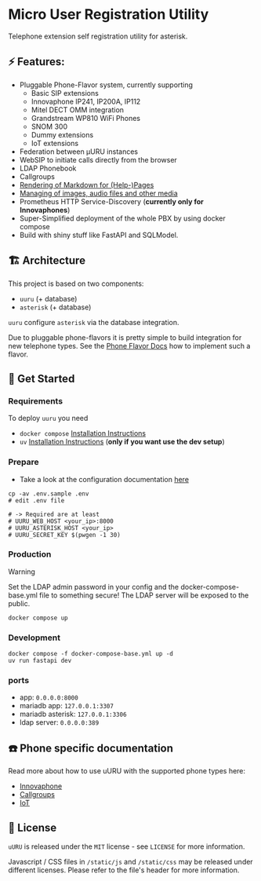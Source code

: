 # Micro User Registration Utility

Telephone extension self registration utility for asterisk.

## ⚡️ Features:

- Pluggable Phone-Flavor system, currently supporting
  - Basic SIP extensions
  - Innovaphone IP241, IP200A, IP112
  - Mitel DECT OMM integration
  - Grandstream WP810 WiFi Phones
  - SNOM 300
  - Dummy extensions
  - IoT extensions
- Federation between µURU instances
- WebSIP to initiate calls directly from the browser
- LDAP Phonebook
- Callgroups
- [Rendering of Markdown for (Help-)Pages](/docs/pages.md)
- [Managing of images, audio files and other media](/docs/media.md)
- Prometheus HTTP Service-Discovery (**currently only for Innovaphones**)
- Super-Simplified deployment of the whole PBX by using docker compose
- Build with shiny stuff like FastAPI and SQLModel.

## 🏗️ Architecture

This project is based on two components:

- `uuru` (+ database)
- `asterisk` (+ database)

`uuru` configure `asterisk` via the database integration.

Due to pluggable phone-flavors it is pretty simple to build
integration for new telephone types. See the [Phone Flavor Docs](/docs/phone-flavors.md) how to
implement such a flavor.

## 🚀 Get Started

### Requirements

To deploy `uuru` you need

- `docker compose` [Installation Instructions](https://docs.docker.com/compose/install/)
- `uv` [Installation Instructions](https://docs.astral_.sh/uv/getting-started/installation/) (**only if you want use the dev setup**)

### Prepare

- Take a look at the configuration documentation [here](/docs/configuration.md)

```
cp -av .env.sample .env
# edit .env file

# -> Required are at least
# UURU_WEB_HOST <your_ip>:8000
# UURU_ASTERISK_HOST <your_ip>
# UURU_SECRET_KEY $(pwgen -1 30)
```

### Production

> [!WARNING]
> Set the LDAP admin password in your config and the docker-compose-base.yml file
> to something secure! The LDAP server will be exposed to the public.

```
docker compose up
```

### Development

```
docker compose -f docker-compose-base.yml up -d
uv run fastapi dev
```

### ports

- app: `0.0.0.0:8000`
- mariadb app: `127.0.0.1:3307`
- mariadb asterisk: `127.0.0.1:3306`
- ldap server: `0.0.0.0:389`

## ☎️ Phone specific documentation

Read more about how to use uURU with the supported phone types here:

- [Innovaphone](/docs/phones/innovaphone.md)
- [Callgroups](/docs/phones/callgroup.md)
- [IoT](/docs/phones/iot.md)

## 🔑 License

`uURU` is released under the `MIT` license - see `LICENSE` for more information.

Javascript / CSS files in `/static/js` and `/static/css` may be released under different
licenses. Please refer to the file's header for more information.
